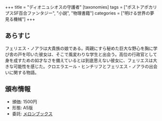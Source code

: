 +++
title = "ディオニュシオスの守護者"
[taxonomies]
tags = ["ポストアポカリプスSF百合ファンタジー", "小説", "物理書籍"]
categories = ["明ける世界の夢見る機械"]
+++

## あらすじ

フェリエス・ノアラは大貴族の娘である。両親にすら秘めた巨大な野心を胸に学び舎の戸を叩いた彼女は、そこで風変わりな学生と出会う。高位の行政官として身を成すための如才なさを備えているとは到底思えない彼女に、フェリエスは大きな可能性を感じた。クロエラエール・ヒンチリフとフェリエス・ノアラの出会いに関する物語。

## 頒布情報

* 頒価: 1500円
* 形態: A5版
* 委託: [メロンブックス](https://www.melonbooks.co.jp/detail/detail.php?product_id=607968)
